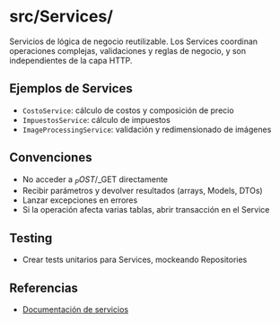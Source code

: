 
# src/Services/

Servicios de lógica de negocio reutilizable. Los Services coordinan operaciones complejas, validaciones y reglas de negocio, y son independientes de la capa HTTP.

## Ejemplos de Services

- `CostoService`: cálculo de costos y composición de precio
- `ImpuestosService`: cálculo de impuestos
- `ImageProcessingService`: validación y redimensionado de imágenes

## Convenciones

- No acceder a $_POST/$_GET directamente
- Recibir parámetros y devolver resultados (arrays, Models, DTOs)
- Lanzar excepciones en errores
- Si la operación afecta varias tablas, abrir transacción en el Service

## Testing

- Crear tests unitarios para Services, mockeando Repositories

## Referencias

- [Documentación de servicios](../../docs/SERVICES.md)
